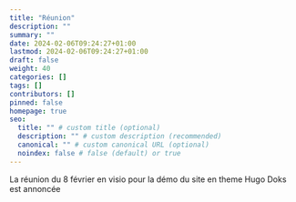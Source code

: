 ```yaml
---
title: "Réunion"
description: ""
summary: ""
date: 2024-02-06T09:24:27+01:00
lastmod: 2024-02-06T09:24:27+01:00
draft: false
weight: 40
categories: []
tags: []
contributors: []
pinned: false
homepage: true
seo:
  title: "" # custom title (optional)
  description: "" # custom description (recommended)
  canonical: "" # custom canonical URL (optional)
  noindex: false # false (default) or true
---
```


La réunion du 8 février en visio pour la démo du site en theme Hugo Doks est annoncée
